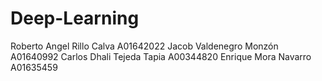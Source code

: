 # Deep-Learning
Roberto Angel Rillo Calva A01642022
Jacob Valdenegro Monzón A01640992
Carlos Dhali Tejeda Tapia A00344820
Enrique Mora Navarro A01635459
